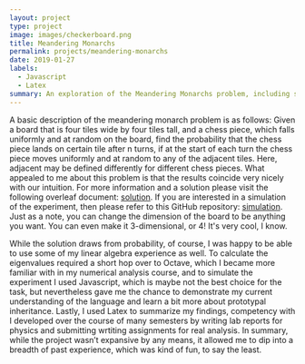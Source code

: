 ```yaml
---
layout: project
type: project
image: images/checkerboard.png
title: Meandering Monarchs
permalink: projects/meandering-monarchs
date: 2019-01-27
labels:
  - Javascript
  - Latex
summary: An exploration of the Meandering Monarchs problem, including solutions in specific cases and a simulation.
---
```


A basic description of the meandering monarch problem is as follows: Given a board that is four tiles wide by four tiles tall, and a chess piece, which falls uniformly and at random on the board, find the probability that the chess piece lands on certain tile after n turns, if at the start of each turn the chess piece moves uniformly and at random to any of the adjacent tiles. Here, adjacent may be defined differently for different chess pieces. What appealed to me about this problem is that the results coincide very nicely with our intuition. For more information and a solution please visit the following overleaf document: [solution](https://www.overleaf.com/read/pvtxkrgtwtcx). If you are interested in a simulation of the experiment, then please refer to this GitHub repository: [simulation](https://github.com/MorganStremick/meandering-monarchs). Just as a note, you can change the dimension of the board to be anything you want. You can even make it 3-dimensional, or 4! It's very cool, I know.

While the solution draws from probability, of course, I was happy to be able to use some of my linear algebra experience as well. To calculate the eigenvalues required a short hop over to Octave, which I became more familiar with in my numerical analysis course, and to simulate the experiment I used Javascript, which is maybe not the best choice for the task, but nevertheless gave me the chance to demonstrate my current understanding of the language and learn a bit more about prototypal inheritance. Lastly, I used Latex to summarize my findings, competency with I developed over the course of many semesters by writing lab reports for physics and submitting wrtiting assignments for real analysis. In summary, while the project wasn’t expansive by any means, it allowed me to dip into a breadth of past experience, which was kind of fun, to say the least.
